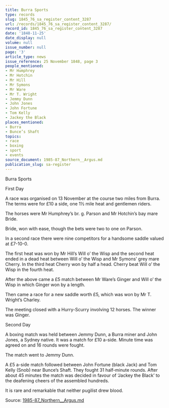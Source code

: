 ```yaml
---
title: Burra Sports
type: records
slug: 1845_76_sa_register_content_3287
url: /records/1845_76_sa_register_content_3287/
record_id: 1845_76_sa_register_content_3287
date: '1848-11-25'
date_display: null
volume: null
issue_number: null
page: '3'
article_type: news
issue_reference: 25 November 1848, page 3
people_mentioned:
- Mr Humphrey
- Mr Hotchin
- Mr Hill
- Mr Symons
- Mr Ware
- Mr T. Wright
- Jemmy Dunn
- John Jones
- John Fortune
- Tom Kelly
- Jackey the Black
places_mentioned:
- Burra
- Bunce’s Shaft
topics:
- race
- boxing
- sport
- events
source_document: 1985-87_Northern__Argus.md
publication_slug: sa-register
---
```


Burra Sports

First Day

A race was organised on 13 November at the course two miles from Burra.  The terms were for £10 a side, one 1½ mile heat and gentlemen riders.

The horses were Mr Humphrey’s br. g. Parson and Mr Hotchin’s bay mare Bride.

Bride, won with ease, though the bets were two to one on Parson.

In a second race there were nine competitors for a handsome saddle valued at £7-10-0.

The first heat was won by Mr Hill’s Will o’ the Wisp and the second heat ended in a dead heat between Will o’ the Wisp and Mr Symons’ grey mare Cherry.  In the third heat Cherry won by half a head.  Cherry beat Will o’ the Wisp in the fourth heat.

After the above came a £5 match between Mr Ware’s Ginger and Will o’ the Wisp in which Ginger won by a length.

Then came a race for a new saddle worth £5, which was won by Mr T. Wright’s Charley.

The meeting closed with a Hurry-Scurry involving 12 horses.  The winner was Ginger.

Second Day

A boxing match was held between Jemmy Dunn, a Burra miner and John Jones, a Sydney native.  It was a match for £10 a-side.  Minute time was agreed on and 16 rounds were fought.

The match went to Jemmy Dunn.

A £5 a-side match followed between John Fortune (black Jack) and Tom Kelly (Snob) near Bunce’s Shaft.  They fought 31 half-minute rounds.  After about 45 minutes the match was decided in favour of ‘Jackey the Black’ to the deafening cheers of the assembled hundreds.

It is rare and remarkable that neither pugilist drew blood.

Source: [1985-87_Northern__Argus.md](/downloads/markdown/1985-87_Northern__Argus.md)
